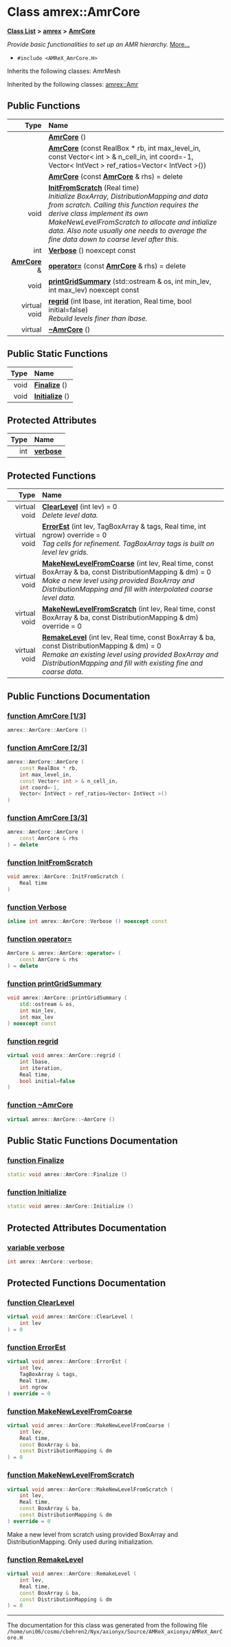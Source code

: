 
# Class amrex::AmrCore


[**Class List**](annotated.md) **>** [**amrex**](namespaceamrex.md) **>** [**AmrCore**](classamrex_1_1AmrCore.md)



_Provide basic functionalities to set up an AMR hierarchy._ [More...](#detailed-description)

* `#include <AMReX_AmrCore.H>`



Inherits the following classes: AmrMesh


Inherited by the following classes: [amrex::Amr](classamrex_1_1Amr.md)










## Public Functions

| Type | Name |
| ---: | :--- |
|   | [**AmrCore**](classamrex_1_1AmrCore.md#function-amrcore-1-3) () <br> |
|   | [**AmrCore**](classamrex_1_1AmrCore.md#function-amrcore-2-3) (const RealBox \* rb, int max\_level\_in, const Vector&lt; int &gt; & n\_cell\_in, int coord=-1, Vector&lt; IntVect &gt; ref\_ratios=Vector&lt; IntVect &gt;()) <br> |
|   | [**AmrCore**](classamrex_1_1AmrCore.md#function-amrcore-3-3) (const [**AmrCore**](classamrex_1_1AmrCore.md) & rhs) = delete<br> |
|  void | [**InitFromScratch**](classamrex_1_1AmrCore.md#function-initfromscratch) (Real time) <br>_Initialize BoxArray, DistributionMapping and data from scratch. Calling this function requires the derive class implement its own MakeNewLevelFromScratch to allocate and intialize data. Also note usually one needs to average the fine data down to coarse level after this._  |
|  int | [**Verbose**](classamrex_1_1AmrCore.md#function-verbose) () noexcept const<br> |
|  [**AmrCore**](classamrex_1_1AmrCore.md) & | [**operator=**](classamrex_1_1AmrCore.md#function-operator) (const [**AmrCore**](classamrex_1_1AmrCore.md) & rhs) = delete<br> |
|  void | [**printGridSummary**](classamrex_1_1AmrCore.md#function-printgridsummary) (std::ostream & os, int min\_lev, int max\_lev) noexcept const<br> |
| virtual void | [**regrid**](classamrex_1_1AmrCore.md#function-regrid) (int lbase, int iteration, Real time, bool initial=false) <br>_Rebuild levels finer than lbase._  |
| virtual  | [**~AmrCore**](classamrex_1_1AmrCore.md#function-amrcore) () <br> |

## Public Static Functions

| Type | Name |
| ---: | :--- |
|  void | [**Finalize**](classamrex_1_1AmrCore.md#function-finalize) () <br> |
|  void | [**Initialize**](classamrex_1_1AmrCore.md#function-initialize) () <br> |



## Protected Attributes

| Type | Name |
| ---: | :--- |
|  int | [**verbose**](classamrex_1_1AmrCore.md#variable-verbose)  <br> |


## Protected Functions

| Type | Name |
| ---: | :--- |
| virtual void | [**ClearLevel**](classamrex_1_1AmrCore.md#function-clearlevel) (int lev) = 0<br>_Delete level data._  |
| virtual void | [**ErrorEst**](classamrex_1_1AmrCore.md#function-errorest) (int lev, TagBoxArray & tags, Real time, int ngrow) override = 0<br>_Tag cells for refinement. TagBoxArray tags is built on level lev grids._  |
| virtual void | [**MakeNewLevelFromCoarse**](classamrex_1_1AmrCore.md#function-makenewlevelfromcoarse) (int lev, Real time, const BoxArray & ba, const DistributionMapping & dm) = 0<br>_Make a new level using provided BoxArray and DistributionMapping and fill with interpolated coarse level data._  |
| virtual void | [**MakeNewLevelFromScratch**](classamrex_1_1AmrCore.md#function-makenewlevelfromscratch) (int lev, Real time, const BoxArray & ba, const DistributionMapping & dm) override = 0<br> |
| virtual void | [**RemakeLevel**](classamrex_1_1AmrCore.md#function-remakelevel) (int lev, Real time, const BoxArray & ba, const DistributionMapping & dm) = 0<br>_Remake an existing level using provided BoxArray and DistributionMapping and fill with existing fine and coarse data._  |


## Public Functions Documentation


### <a href="#function-amrcore-1-3" id="function-amrcore-1-3">function AmrCore [1/3]</a>


```cpp
amrex::AmrCore::AmrCore () 
```



### <a href="#function-amrcore-2-3" id="function-amrcore-2-3">function AmrCore [2/3]</a>


```cpp
amrex::AmrCore::AmrCore (
    const RealBox * rb,
    int max_level_in,
    const Vector< int > & n_cell_in,
    int coord=-1,
    Vector< IntVect > ref_ratios=Vector< IntVect >()
) 
```



### <a href="#function-amrcore-3-3" id="function-amrcore-3-3">function AmrCore [3/3]</a>


```cpp
amrex::AmrCore::AmrCore (
    const AmrCore & rhs
) = delete
```



### <a href="#function-initfromscratch" id="function-initfromscratch">function InitFromScratch </a>


```cpp
void amrex::AmrCore::InitFromScratch (
    Real time
) 
```



### <a href="#function-verbose" id="function-verbose">function Verbose </a>


```cpp
inline int amrex::AmrCore::Verbose () noexcept const
```



### <a href="#function-operator" id="function-operator">function operator= </a>


```cpp
AmrCore & amrex::AmrCore::operator= (
    const AmrCore & rhs
) = delete
```



### <a href="#function-printgridsummary" id="function-printgridsummary">function printGridSummary </a>


```cpp
void amrex::AmrCore::printGridSummary (
    std::ostream & os,
    int min_lev,
    int max_lev
) noexcept const
```



### <a href="#function-regrid" id="function-regrid">function regrid </a>


```cpp
virtual void amrex::AmrCore::regrid (
    int lbase,
    int iteration,
    Real time,
    bool initial=false
) 
```



### <a href="#function-amrcore" id="function-amrcore">function ~AmrCore </a>


```cpp
virtual amrex::AmrCore::~AmrCore () 
```


## Public Static Functions Documentation


### <a href="#function-finalize" id="function-finalize">function Finalize </a>


```cpp
static void amrex::AmrCore::Finalize () 
```



### <a href="#function-initialize" id="function-initialize">function Initialize </a>


```cpp
static void amrex::AmrCore::Initialize () 
```


## Protected Attributes Documentation


### <a href="#variable-verbose" id="variable-verbose">variable verbose </a>


```cpp
int amrex::AmrCore::verbose;
```


## Protected Functions Documentation


### <a href="#function-clearlevel" id="function-clearlevel">function ClearLevel </a>


```cpp
virtual void amrex::AmrCore::ClearLevel (
    int lev
) = 0
```



### <a href="#function-errorest" id="function-errorest">function ErrorEst </a>


```cpp
virtual void amrex::AmrCore::ErrorEst (
    int lev,
    TagBoxArray & tags,
    Real time,
    int ngrow
) override = 0
```



### <a href="#function-makenewlevelfromcoarse" id="function-makenewlevelfromcoarse">function MakeNewLevelFromCoarse </a>


```cpp
virtual void amrex::AmrCore::MakeNewLevelFromCoarse (
    int lev,
    Real time,
    const BoxArray & ba,
    const DistributionMapping & dm
) = 0
```



### <a href="#function-makenewlevelfromscratch" id="function-makenewlevelfromscratch">function MakeNewLevelFromScratch </a>


```cpp
virtual void amrex::AmrCore::MakeNewLevelFromScratch (
    int lev,
    Real time,
    const BoxArray & ba,
    const DistributionMapping & dm
) override = 0
```


Make a new level from scratch using provided BoxArray and DistributionMapping. Only used during initialization. 


        

### <a href="#function-remakelevel" id="function-remakelevel">function RemakeLevel </a>


```cpp
virtual void amrex::AmrCore::RemakeLevel (
    int lev,
    Real time,
    const BoxArray & ba,
    const DistributionMapping & dm
) = 0
```



------------------------------
The documentation for this class was generated from the following file `/home/uni06/cosmo/cbehren2/Nyx/axionyx/Source/AMReX_axionyx/AMReX_AmrCore.H`